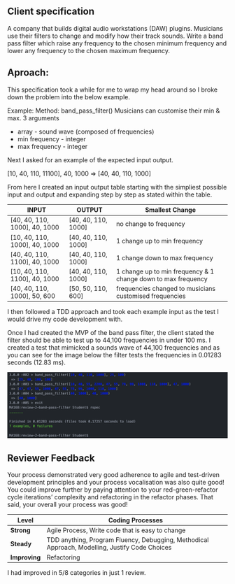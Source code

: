## Client specification

A company that builds digital audio workstations (DAW) plugins. Musicians use their filters to change and modify how their track sounds. Write a band pass filter which raise any frequency to the chosen minimum frequency and lower any frequency to the chosen maximum frequency.

## Aproach:

This specification took a while for me to wrap my head around so I broke down the problem into the below example.

Example:
Method: band_pass_filter()
Musicians can customise their min & max.
3 arguments
 - array - sound wave (composed of frequencies)
 - min frequency - integer
 - max frequency - integer

Next I asked for an example of the expected input output.

[10, 40, 110, 11100], 40, 1000    =>   [40, 40, 110, 1000]

From here I created an input output table starting with the simpliest possible input and output and expanding step by step as stated within the table.


|           INPUT            |        OUTPUT      | Smallest Change|
| -------------------------- | ----------------- | --------------------|
|[40, 40, 110, 1000], 40, 1000    |   [40, 40, 110, 1000] | no change to frequency|
|[10, 40, 110, 1000], 40, 1000    |    [40, 40, 110, 1000] |1 change up to min frequency|
|[40, 40, 110, 1100], 40, 1000    |   [40, 40, 110, 1000] | 1 change down to max frequency |
|[10, 40, 110, 1100], 40, 1000    |   [40, 40, 110, 1000] |1 change up to min frequency & 1 change down to max frequency |
|[40, 40, 110, 1000], 50, 600     |    [50, 50, 110, 600] | frequencies changed to musicians customised frequencies |

I then followed a TDD approach and took each example input as the test I would drive my code development with.

Once I had created the MVP of the band pass filter, the client stated the filter should be able to test up to 44,100 frequencies in under 100 ms. I created a test that mimicked a sounds wave of 44,100 frequencies and as you can see for the image below the filter tests the frequencies in 0.01283 seconds (12.83 ms).


![](assets/README-002d00fb.png)


## Reviewer Feedback

Your process demonstrated very good adherence to agile and
test-driven development principles and your process vocalisation was also
quite good! You could improve further by paying attention to your
red-green-refactor cycle iterations’ complexity and refactoring in the
refactor phases. That said, your overall your process was good!

|Level               |        Coding Processes|
| -------------------------- | ----------------- |
|**Strong** |Agile Process, Write code that is easy to change  |
| **Steady** | TDD anything, Program Fluency, Debugging, Methodical Approach, Modelling, Justify Code Choices |
| **Improving** | Refactoring|

I had improved in 5/8 categories in just 1 review.
